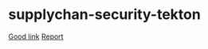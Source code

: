 # supplychan-security-tekton

[Good link](https://youtu.be/EHZA_kMHmYE)
[Report](https://notes.rezel.net/s/MN0Z9aBMY#)
